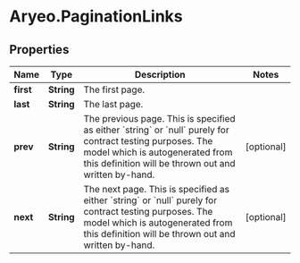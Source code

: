 # Aryeo.PaginationLinks

## Properties

Name | Type | Description | Notes
------------ | ------------- | ------------- | -------------
**first** | **String** | The first page. | 
**last** | **String** | The last page. | 
**prev** | **String** | The previous page. This is specified as either &#x60;string&#x60; or &#x60;null&#x60; purely for contract testing purposes. The model which is autogenerated from this definition will be thrown out and written by-hand. | [optional] 
**next** | **String** | The next page. This is specified as either &#x60;string&#x60; or &#x60;null&#x60; purely for contract testing purposes. The model which is autogenerated from this definition will be thrown out and written by-hand. | [optional] 



